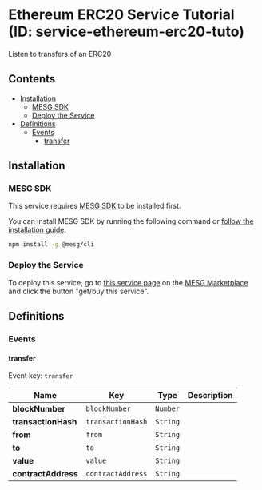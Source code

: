 # Ethereum ERC20 Service Tutorial (ID: service-ethereum-erc20-tuto)

Listen to transfers of an ERC20

## Contents

- [Installation](#Installation)
  - [MESG SDK](#MESG-SDK)
  - [Deploy the Service](#Service)
- [Definitions](#Definitions)
  - [Events](#Events)
    - [transfer](#transfer)

## Installation

### MESG SDK

This service requires [MESG SDK](https://github.com/mesg-foundation/engine) to be installed first.

You can install MESG SDK by running the following command or [follow the installation guide](https://docs.mesg.com/guide/start-here/installation.html).

```bash
npm install -g @mesg/cli
```

### Deploy the Service

To deploy this service, go to [this service page](https://marketplace.mesg.com/services/service-ethereum-erc20-tuto) on the [MESG Marketplace](https://marketplace.mesg.com) and click the button "get/buy this service".

## Definitions

### Events

<h4 id="transfer">transfer</h4>

Event key: `transfer`



| **Name** | **Key** | **Type** | **Description** |
| --- | --- | --- | --- |
| **blockNumber** | `blockNumber` | `Number` |  |
| **transactionHash** | `transactionHash` | `String` |  |
| **from** | `from` | `String` |  |
| **to** | `to` | `String` |  |
| **value** | `value` | `String` |  |
| **contractAddress** | `contractAddress` | `String` |  |

